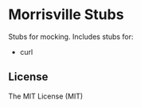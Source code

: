 # Morrisville Stubs

Stubs for mocking. Includes stubs for:

- curl

## License
The MIT License (MIT)
